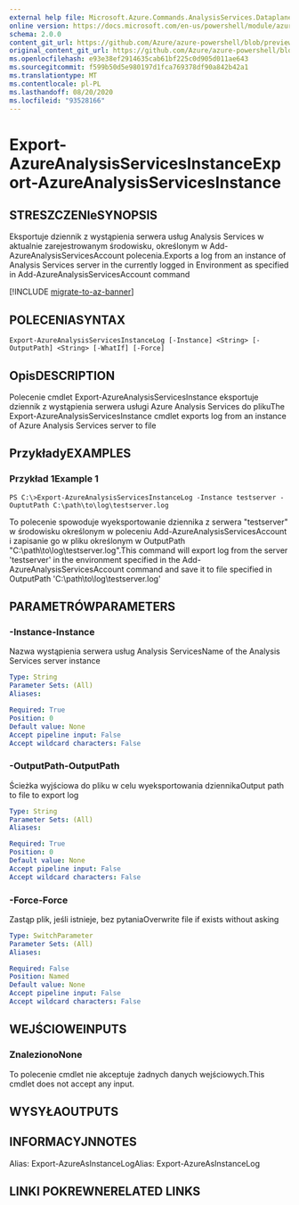 ```yaml
---
external help file: Microsoft.Azure.Commands.AnalysisServices.Dataplane.dll-Help.xml
online version: https://docs.microsoft.com/en-us/powershell/module/azurerm.analysisservices/export-azureanalysisservicesinstancelog
schema: 2.0.0
content_git_url: https://github.com/Azure/azure-powershell/blob/preview/src/ResourceManager/AnalysisServices/Commands.AnalysisServices.Dataplane/help/Export-AzureAnalysisServicesInstanceLog.md
original_content_git_url: https://github.com/Azure/azure-powershell/blob/preview/src/ResourceManager/AnalysisServices/Commands.AnalysisServices.Dataplane/help/Export-AzureAnalysisServicesInstanceLog.md
ms.openlocfilehash: e93e38ef2914635cab61bf225c0d905d011ae643
ms.sourcegitcommit: f599b50d5e980197d1fca769378df90a842b42a1
ms.translationtype: MT
ms.contentlocale: pl-PL
ms.lasthandoff: 08/20/2020
ms.locfileid: "93528166"
---
```

# <span data-ttu-id="eeaa4-101">Export-AzureAnalysisServicesInstance</span><span class="sxs-lookup"><span data-stu-id="eeaa4-101">Export-AzureAnalysisServicesInstance</span></span>

## <span data-ttu-id="eeaa4-102">STRESZCZENIe</span><span class="sxs-lookup"><span data-stu-id="eeaa4-102">SYNOPSIS</span></span>
<span data-ttu-id="eeaa4-103">Eksportuje dziennik z wystąpienia serwera usług Analysis Services w aktualnie zarejestrowanym środowisku, określonym w Add-AzureAnalysisServicesAccount polecenia.</span><span class="sxs-lookup"><span data-stu-id="eeaa4-103">Exports a log from an instance of Analysis Services server in the currently logged in Environment as specified in Add-AzureAnalysisServicesAccount command</span></span>

[!INCLUDE [migrate-to-az-banner](../../includes/migrate-to-az-banner.md)]

## <span data-ttu-id="eeaa4-104">POLECENIA</span><span class="sxs-lookup"><span data-stu-id="eeaa4-104">SYNTAX</span></span>

```
Export-AzureAnalysisServicesInstanceLog [-Instance] <String> [-OutputPath] <String> [-WhatIf] [-Force]
```

## <span data-ttu-id="eeaa4-105">Opis</span><span class="sxs-lookup"><span data-stu-id="eeaa4-105">DESCRIPTION</span></span>
<span data-ttu-id="eeaa4-106">Polecenie cmdlet Export-AzureAnalysisServicesInstance eksportuje dziennik z wystąpienia serwera usługi Azure Analysis Services do pliku</span><span class="sxs-lookup"><span data-stu-id="eeaa4-106">The Export-AzureAnalysisServicesInstance cmdlet exports log from an instance of Azure Analysis Services server to file</span></span>

## <span data-ttu-id="eeaa4-107">Przykłady</span><span class="sxs-lookup"><span data-stu-id="eeaa4-107">EXAMPLES</span></span>

### <span data-ttu-id="eeaa4-108">Przykład 1</span><span class="sxs-lookup"><span data-stu-id="eeaa4-108">Example 1</span></span>
```
PS C:\>Export-AzureAnalysisServicesInstanceLog -Instance testserver -OuptutPath C:\path\to\log\testserver.log
```

<span data-ttu-id="eeaa4-109">To polecenie spowoduje wyeksportowanie dziennika z serwera "testserver" w środowisku określonym w poleceniu Add-AzureAnalysisServicesAccount i zapisanie go w pliku określonym w OutputPath "C:\path\to\log\testserver.log".</span><span class="sxs-lookup"><span data-stu-id="eeaa4-109">This command will export log from the server 'testserver' in the environment specified in the Add-AzureAnalysisServicesAccount command and save it to file specified in OutputPath 'C:\path\to\log\testserver.log'</span></span>

## <span data-ttu-id="eeaa4-110">PARAMETRÓW</span><span class="sxs-lookup"><span data-stu-id="eeaa4-110">PARAMETERS</span></span>

### <span data-ttu-id="eeaa4-111">-Instance</span><span class="sxs-lookup"><span data-stu-id="eeaa4-111">-Instance</span></span>
<span data-ttu-id="eeaa4-112">Nazwa wystąpienia serwera usług Analysis Services</span><span class="sxs-lookup"><span data-stu-id="eeaa4-112">Name of the Analysis Services server instance</span></span>

```yaml
Type: String
Parameter Sets: (All)
Aliases: 

Required: True
Position: 0
Default value: None
Accept pipeline input: False
Accept wildcard characters: False
```

### <span data-ttu-id="eeaa4-113">-OutputPath</span><span class="sxs-lookup"><span data-stu-id="eeaa4-113">-OutputPath</span></span>
<span data-ttu-id="eeaa4-114">Ścieżka wyjściowa do pliku w celu wyeksportowania dziennika</span><span class="sxs-lookup"><span data-stu-id="eeaa4-114">Output path to file to export log</span></span>

```yaml
Type: String
Parameter Sets: (All)
Aliases: 

Required: True
Position: 0
Default value: None
Accept pipeline input: False
Accept wildcard characters: False
```

### <span data-ttu-id="eeaa4-115">-Force</span><span class="sxs-lookup"><span data-stu-id="eeaa4-115">-Force</span></span>
<span data-ttu-id="eeaa4-116">Zastąp plik, jeśli istnieje, bez pytania</span><span class="sxs-lookup"><span data-stu-id="eeaa4-116">Overwrite file if exists without asking</span></span>

```yaml
Type: SwitchParameter
Parameter Sets: (All)
Aliases:

Required: False
Position: Named
Default value: None
Accept pipeline input: False
Accept wildcard characters: False
```

## <span data-ttu-id="eeaa4-117">WEJŚCIOWE</span><span class="sxs-lookup"><span data-stu-id="eeaa4-117">INPUTS</span></span>

### <span data-ttu-id="eeaa4-118">Znaleziono</span><span class="sxs-lookup"><span data-stu-id="eeaa4-118">None</span></span>
<span data-ttu-id="eeaa4-119">To polecenie cmdlet nie akceptuje żadnych danych wejściowych.</span><span class="sxs-lookup"><span data-stu-id="eeaa4-119">This cmdlet does not accept any input.</span></span>

## <span data-ttu-id="eeaa4-120">WYSYŁA</span><span class="sxs-lookup"><span data-stu-id="eeaa4-120">OUTPUTS</span></span>

## <span data-ttu-id="eeaa4-121">INFORMACYJN</span><span class="sxs-lookup"><span data-stu-id="eeaa4-121">NOTES</span></span>
<span data-ttu-id="eeaa4-122">Alias: Export-AzureAsInstanceLog</span><span class="sxs-lookup"><span data-stu-id="eeaa4-122">Alias: Export-AzureAsInstanceLog</span></span>

## <span data-ttu-id="eeaa4-123">LINKI POKREWNE</span><span class="sxs-lookup"><span data-stu-id="eeaa4-123">RELATED LINKS</span></span>

